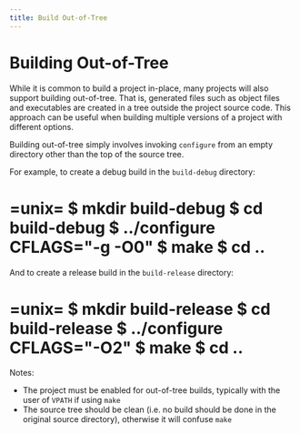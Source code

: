 ```yaml
---
title: Build Out-of-Tree
---
```


Building Out-of-Tree
====================

While it is common to build a project in-place, many projects
will also support building out-of-tree. That is, generated files
such as object files and executables are created in a tree outside
the project source code. This approach can be useful when building
multiple versions of a project with different options.

Building out-of-tree simply involves invoking `configure` from
an empty directory other than the top of the source tree.

For example, to create a debug build in the `build-debug` directory:

=unix=
$ mkdir build-debug
$ cd build-debug
$ ../configure CFLAGS="-g -O0"
$ make
$ cd ..
==

And to create a release build in the `build-release` directory:

=unix=
$ mkdir build-release
$ cd build-release
$ ../configure CFLAGS="-O2"
$ make
$ cd ..
==

Notes:

* The project must be enabled for out-of-tree builds, typically with the
  user of `VPATH` if using `make`
* The source tree should be clean (i.e. no build should be done in the
  original source directory), otherwise it will confuse `make`
